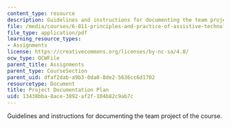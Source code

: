 ```yaml
---
content_type: resource
description: Guidelines and instructions for documenting the team project of the course.
file: /media/courses/6-811-principles-and-practice-of-assistive-technology-fall-2014/13438bba8ace3892af2f104b82c9ab7c_MIT6_811F14_ProjectDocum.pdf
file_type: application/pdf
learning_resource_types:
- Assignments
license: https://creativecommons.org/licenses/by-nc-sa/4.0/
ocw_type: OCWFile
parent_title: Assignments
parent_type: CourseSection
parent_uid: dfaf2dab-a9b3-0da0-8de2-5636cc6d1702
resourcetype: Document
title: Project Documentation Plan
uid: 13438bba-8ace-3892-af2f-104b82c9ab7c
---
```

Guidelines and instructions for documenting the team project of the course.
